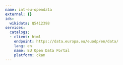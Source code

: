 ```yaml
---
name: int-eu-opendata
external: {}
ids:
  wikidata: Q5412398
services:
  catalogs:
  - client: html
    endpoint: https://data.europa.eu/euodp/en/data/
    lang: en
    name: EU Open Data Portal
    platform: ckan
---
```

